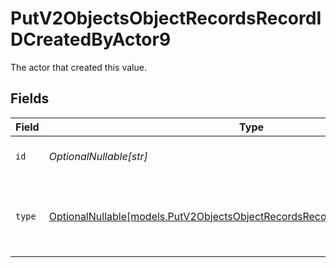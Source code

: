 # PutV2ObjectsObjectRecordsRecordIDCreatedByActor9

The actor that created this value.


## Fields

| Field                                                                                                                                              | Type                                                                                                                                               | Required                                                                                                                                           | Description                                                                                                                                        |
| -------------------------------------------------------------------------------------------------------------------------------------------------- | -------------------------------------------------------------------------------------------------------------------------------------------------- | -------------------------------------------------------------------------------------------------------------------------------------------------- | -------------------------------------------------------------------------------------------------------------------------------------------------- |
| `id`                                                                                                                                               | *OptionalNullable[str]*                                                                                                                            | :heavy_minus_sign:                                                                                                                                 | An ID to identify the actor.                                                                                                                       |
| `type`                                                                                                                                             | [OptionalNullable[models.PutV2ObjectsObjectRecordsRecordIDCreatedByActorType9]](../models/putv2objectsobjectrecordsrecordidcreatedbyactortype9.md) | :heavy_minus_sign:                                                                                                                                 | The type of actor. [Read more information on actor types here](/docs/actors).                                                                      |